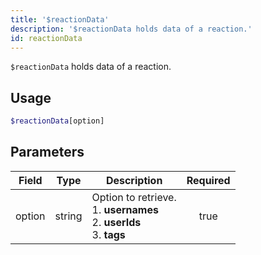 ```yaml
---
title: '$reactionData'
description: '$reactionData holds data of a reaction.'
id: reactionData
---
```


`$reactionData` holds data of a reaction.

## Usage

```php
$reactionData[option]
```

## Parameters

| Field  | Type   | Description                                                                                            | Required |
| ------ | ------ | ------------------------------------------------------------------------------------------------------ |:--------:|
| option | string | Option to retrieve. <br /> 1. **usernames** <br /> 2. **userIds** <br /> 3. **tags** |   true   |